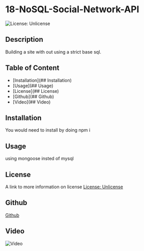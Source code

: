 # 18-NoSQL-Social-Network-API

![License: Unlicense](https://img.shields.io/badge/license-Unlicense-blue.svg)

## Description
 Building a site with out using a strict base sql.

## Table of Content
- [Installation](## Installation)
- [Usage](## Usage)
- [License](## License)
- [Github](## Github)
- [Video](## Video)

## Installation
You would need to install by doing 
npm i 

## Usage
using mongoose insted of mysql

## License
A link to more information on license
[License: Unlicense](http://unlicense.org/)


## Github
[Github](https://github.com/hkim84/18-NoSQL-Social-Network-API)

## Video
![Video](https://drive.google.com/file/d/1Exe4LH8l1ecWizE0RS78u3afB6d18dEG/view)